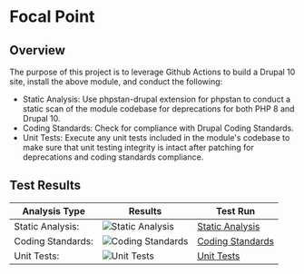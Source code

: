 # Focal Point

## Overview

The purpose of this project is to leverage Github Actions to build a Drupal 10 site, install the above module, and conduct the following:

* Static Analysis:  Use phpstan-drupal extension for phpstan to conduct a static scan of the module codebase for deprecations for both PHP 8 and Drupal 10.
* Coding Standards:  Check for compliance with Drupal Coding Standards.
* Unit Tests:  Execute any unit tests included in the module's codebase to make sure that unit testing integrity is intact after patching for deprecations and coding standards compliance.

## Test Results

| Analysis Type | Results | Test Run |
| ----- | ----- | ----- |
| Static Analysis: | ![Static Analysis](https://github.com/Drupal-10-Compatibility/focal_point/actions/workflows/static_analysis.yml/badge.svg) | [Static Analysis](https://github.com/Drupal-10-Compatibility/focal_point/actions/workflows/static_analysis.yml) |
| Coding Standards: | ![Coding Standards](https://github.com/Drupal-10-Compatibility/focal_point/actions/workflows/coding_standards.yml/badge.svg) | [Coding Standards](https://github.com/Drupal-10-Compatibility/focal_point/actions/workflows/coding_standards.yml) |
| Unit Tests: | ![Unit Tests](https://github.com/Drupal-10-Compatibility/focal_point/actions/workflows/unit_tests.yml/badge.svg) | [Unit Tests](https://github.com/Drupal-10-Compatibility/focal_point/actions/workflows/unit_tests.yml) |
